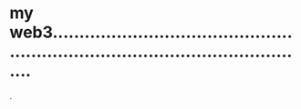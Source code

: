 # my web3......................................................................................................
.
